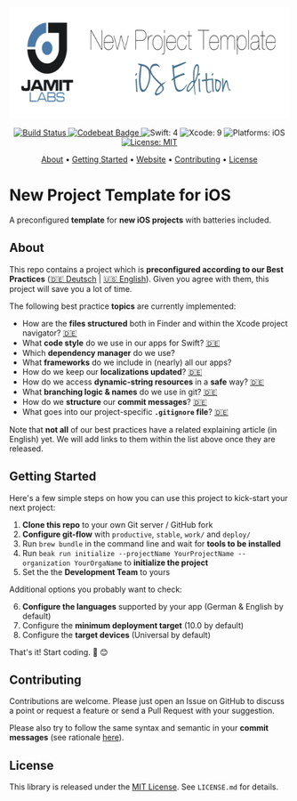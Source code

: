<p align="center">
  <img src="https://raw.githubusercontent.com/JamitLabs/NewProjectTemplate-iOS/stable/Logo.png"
      width=650 height=200 alt="JamitLabs New Project Template iOS Edition">
</p>

<p align="center">
    <a href="https://app.bitrise.io/app/f824ce757e0d0b6f">
        <img src="https://app.bitrise.io/app/f824ce757e0d0b6f/status.svg?token=alo8QKgNSnIx-f3eJIW1bw&branch=stable" alt="Build Status">
    </a>
    <a href="https://codebeat.co/projects/github-com-jamitlabs-newprojecttemplate-ios-stable">
        <img src="https://codebeat.co/badges/bffa8416-8267-4c88-bd07-07b18575d08e" alt="Codebeat Badge">
    </a>
    <img src="https://img.shields.io/badge/Swift-4-FFAC45.svg" alt="Swift: 4">
    <img src="https://img.shields.io/badge/Xcode-9-4598FF.svg" alt="Xcode: 9">
    <img src="https://img.shields.io/badge/Platforms-iOS-FF69B4.svg" alt="Platforms: iOS">
    <a href="https://github.com/JamitLabs/NewProjectTemplate-iOS/blob/stable/LICENSE.md">
				<img src="https://img.shields.io/badge/License-MIT-lightgrey.svg" alt="License: MIT">
    </a>
</p>

<p align="center">
    <a href="#about">About</a>
  • <a href="#getting-started">Getting Started</a>
  • <a href="https://jamitlabs.com">Website</a>
  • <a href="#contributing">Contributing</a>
  • <a href="#license">License</a>
</p>


# New Project Template for iOS

A preconfigured **template** for **new iOS projects** with batteries included.


## About

This repo contains a project which is **preconfigured according to our Best Practices** ([🇩🇪 Deutsch](https://jamitlabs.github.io/BestPractices/de/) | [🇺🇸 English](https://jamitlabs.github.io/BestPractices/en/)). Given you agree with them, this project will save you a lot of time.

The following best practice **topics** are currently implemented:

- How are the **files structured** both in Finder and within the Xcode project navigator? [🇩🇪](https://jamitlabs.github.io/BestPractices/de/articles/AP010-0200.html)
- What **code style** do we use in our apps for Swift? [🇩🇪](https://jamitlabs.github.io/BestPractices/de/articles/AP010-0300.html)
- Which **dependency manager** do we use?
- What **frameworks** do we include in (nearly) all our apps?
- How do we keep our **localizations updated**? [🇩🇪](https://jamitlabs.github.io/BestPractices/de/articles/AP010-0300.html)
- How do we access **dynamic-string resources** in a **safe** way? [🇩🇪](https://jamitlabs.github.io/BestPractices/de/articles/AP010-0300.html)
- What **branching logic & names** do we use in git? [🇩🇪](https://jamitlabs.github.io/BestPractices/de/articles/GN010-0300.html)
- How do we **structure** our **commit messages**? [🇩🇪](https://jamitlabs.github.io/BestPractices/de/articles/GN010-0400.html)
- What goes into our project-specific **`.gitignore` file**? [🇩🇪](https://jamitlabs.github.io/BestPractices/de/articles/GN010-0200.html)


Note that **not all** of our best practices have a related explaining article (in English) yet. We will add links to them within the list above once they are released.


## Getting Started

Here's a few simple steps on how you can use this project to kick-start your next project:

1. **Clone this repo** to your own Git server / GitHub fork
2. **Configure git-flow** with `productive`, `stable`, `work/` and `deploy/`
3. Run `brew bundle` in the command line and wait for **tools to be installed**
4. Run `beak run initialize --projectName YourProjectName --organization YourOrgaName` to **initialize the project**
5. Set the the **Development Team** to yours

Additional options you probably want to check:

6. **Configure the languages** supported by your app (German & English by default)
7. Configure the **minimum deployment target** (10.0 by default)
8. Configure the **target devices** (Universal by default)

That's it! Start coding. 🎉 😊


## Contributing

Contributions are welcome. Please just open an Issue on GitHub to discuss a point or request a feature or send a Pull Request with your suggestion.

Please also try to follow the same syntax and semantic in your **commit messages** (see rationale [here](http://chris.beams.io/posts/git-commit/)).


## License
This library is released under the [MIT License](http://opensource.org/licenses/MIT). See `LICENSE.md` for details.
